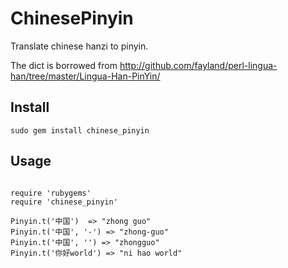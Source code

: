 # ChinesePinyin

Translate chinese hanzi to pinyin.

The dict is borrowed from http://github.com/fayland/perl-lingua-han/tree/master/Lingua-Han-PinYin/

## Install

<pre><code>sudo gem install chinese_pinyin</code></pre>

## Usage

<pre><code>
require 'rubygems'
require 'chinese_pinyin'

Pinyin.t('中国')  => "zhong guo"
Pinyin.t('中国', '-') => "zhong-guo"
Pinyin.t('中国', '') => "zhongguo"
Pinyin.t('你好world') => "ni hao world"
</code></pre>
